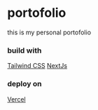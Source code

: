 # portofolio
this is my personal portofolio

### build with
[Tailwind CSS](https://tailwindcss.com/)
[NextJs](https://nextjs.org/)

### deploy on
[Vercel](https://vercel.com/)
